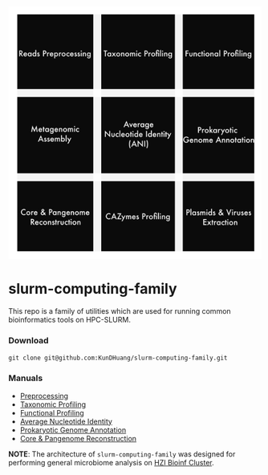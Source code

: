 !["The SLURM Computing family"](./figs/README_log.jpg)

# slurm-computing-family
This repo is a family of utilities which are used for running common bioinformatics tools on HPC-SLURM.

### Download
~~~
git clone git@github.com:KunDHuang/slurm-computing-family.git
~~~

### Manuals
* [Preprocessing](./docs/preprocessing_reads.md)
* [Taxonomic Profiling](./docs/slurm-metaphlan4.md)
* [Functional Profiling](./docs/slurm-humann3.md)
* [Average Nucleotide Identity](./docs/slurm-pyani.md)
* [Prokaryotic Genome Annotation](./docs/slurm-prokka.md)
* [Core & Pangenome Reconstruction](./docs/slurm-roary.md)

**NOTE**: The architecture of `slurm-computing-family` was designed for performing general microbiome analysis on [HZI Bioinf Cluster](https://bioinfhead01.helmholtz-hzi.de/docs/index.html).
